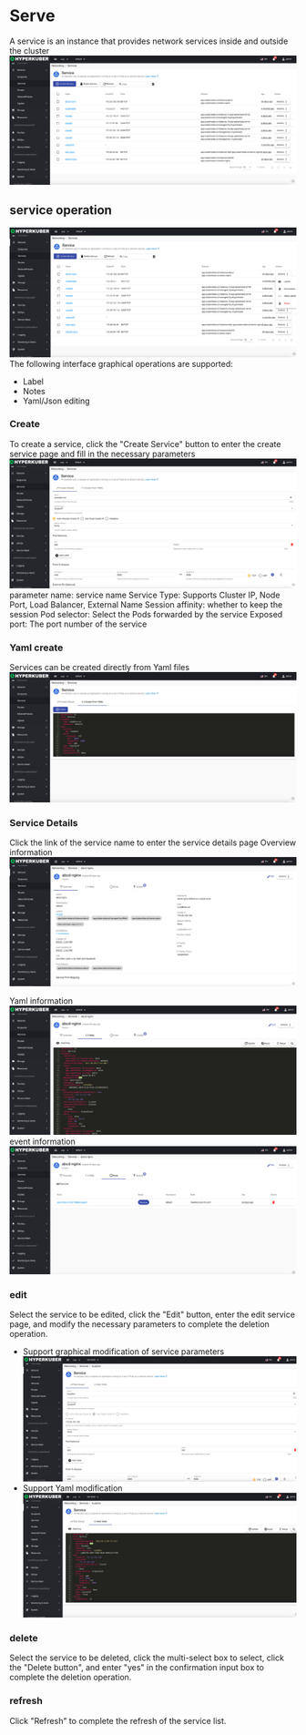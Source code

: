 # Serve

A service is an instance that provides network services inside and outside the cluster
![Minion](../../../assets/images/network/svc-list-en.jpg)
## service operation

![Minion](../../../assets/images/network/svc-operation-en.jpg)
The following interface graphical operations are supported:

* Label
* Notes
* Yaml/Json editing

### Create
To create a service, click the "Create Service" button to enter the create service page and fill in the necessary parameters
![Minion](../../../assets/images/network/svc-create1-en.jpg)
parameter
name: service name
Service Type: Supports Cluster IP, Node Port, Load Balancer, External Name
Session affinity: whether to keep the session
Pod selector: Select the Pods forwarded by the service
Exposed port: The port number of the service

### Yaml create
Services can be created directly from Yaml files
![Minion](../../../assets/images/network/svc-create-yaml-en.jpg)
### Service Details
Click the link of the service name to enter the service details page
Overview information
![Minion](../../../assets/images/network/svc-info1-en.jpg)

Yaml information
![Minion](../../../assets/images/network/svc-info2-en.jpg)
event information
![Minion](../../../assets/images/network/svc-info3-en.jpg)

### edit
Select the service to be edited, click the "Edit" button, enter the edit service page, and modify the necessary parameters to complete the deletion operation.
* Support graphical modification of service parameters
![Minion](../../../assets/images/network/svc-edit1-en.jpg)
* Support Yaml modification
![Minion](../../../assets/images/network/svc-edit-yaml-en.jpg)
### delete
Select the service to be deleted, click the multi-select box to select, click the "Delete button", and enter "yes" in the confirmation input box to complete the deletion operation.
### refresh
Click "Refresh" to complete the refresh of the service list.